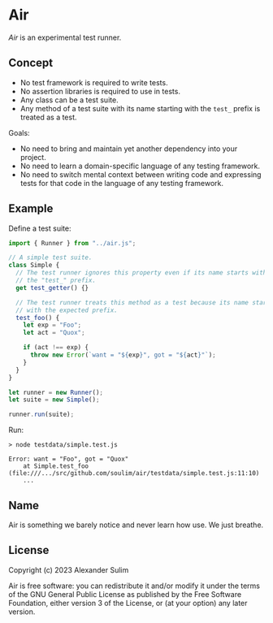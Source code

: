 # Air

_Air_ is an experimental test runner.

## Concept

- No test framework is required to write tests.
- No assertion libraries is required to use in tests.
- Any class can be a test suite.
- Any method of a test suite with its name starting with the `test_` prefix is
  treated as a test.

Goals:

- No need to bring and maintain yet another dependency into your project.
- No need to learn a domain-specific language of any testing framework.
- No need to switch mental context between writing code and expressing tests for
  that code in the language of any testing framework.

## Example

Define a test suite:

```javascript
import { Runner } from "../air.js";

// A simple test suite.
class Simple {
  // The test runner ignores this property even if its name starts with
  // the "test_" prefix.
  get test_getter() {}

  // The test runner treats this method as a test because its name starts
  // with the expected prefix.
  test_foo() {
    let exp = "Foo";
    let act = "Quox";

    if (act !== exp) {
      throw new Error(`want = "${exp}", got = "${act}"`);
    }
  }
}

let runner = new Runner();
let suite = new Simple();

runner.run(suite);
```

Run:

```shell
> node testdata/simple.test.js

Error: want = "Foo", got = "Quox"
    at Simple.test_foo (file:///.../src/github.com/soulim/air/testdata/simple.test.js:11:10)
    ...
```

## Name

Air is something we barely notice and never learn how use. We just breathe.

## License

Copyright (c) 2023 Alexander Sulim

Air is free software: you can redistribute it and/or modify it under the terms
of the GNU General Public License as published by the Free Software Foundation,
either version 3 of the License, or (at your option) any later version.
